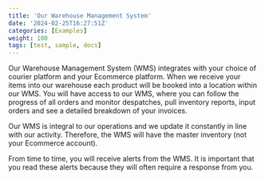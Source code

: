 ```yaml
---
title: 'Our Warehouse Management System'
date: '2024-02-25T16:27:51Z'
categories: [Examples]
weight: 100
tags: [test, sample, docs]
---
```


Our Warehouse Management System (WMS) integrates with your choice of courier platform and your Ecommerce platform. When
we receive your items into our warehouse each product will be booked into a location within our
WMS. You will have access to our WMS, where you can follow the progress of all orders and
monitor despatches, pull inventory reports, input orders and see a detailed breakdown of your
invoices.

Our WMS is integral to our operations and we update it constantly in line with our activity.
Therefore, the WMS will have the master inventory (not your Ecommerce account).

From time to time, you will receive alerts from the WMS. It is important that you read these
alerts because they will often require a response from you.

